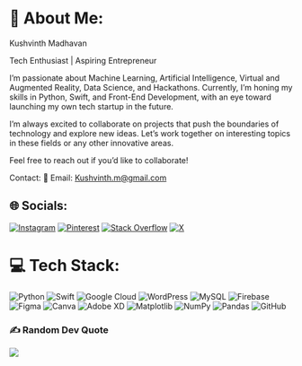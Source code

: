 # 💫 About Me:
Kushvinth Madhavan

Tech Enthusiast | Aspiring Entrepreneur

I’m passionate about Machine Learning, Artificial Intelligence, Virtual and Augmented Reality, Data Science, and Hackathons. Currently, I’m honing my skills in Python, Swift, and Front-End Development, with an eye toward launching my own tech startup in the future.

I’m always excited to collaborate on projects that push the boundaries of technology and explore new ideas. Let’s work together on interesting topics in these fields or any other innovative areas.

Feel free to reach out if you’d like to collaborate!

Contact:
📧 Email: Kushvinth.m@gmail.com


## 🌐 Socials:
[![Instagram](https://img.shields.io/badge/Instagram-%23E4405F.svg?logo=Instagram&logoColor=white)](https://instagram.com/Kushvinthmadhavan) [![Pinterest](https://img.shields.io/badge/Pinterest-%23E60023.svg?logo=Pinterest&logoColor=white)](https://pinterest.com/Kushvinthmadhavan) [![Stack Overflow](https://img.shields.io/badge/-Stackoverflow-FE7A16?logo=stack-overflow&logoColor=white)](https://stackoverflow.com/users/Kushvinthmadhavan) [![X](https://img.shields.io/badge/X-black.svg?logo=X&logoColor=white)](https://x.com/Kushvinthmadhavan) 

# 💻 Tech Stack:
![Python](https://img.shields.io/badge/python-3670A0?style=for-the-badge&logo=python&logoColor=ffdd54) ![Swift](https://img.shields.io/badge/swift-F54A2A?style=for-the-badge&logo=swift&logoColor=white) ![Google Cloud](https://img.shields.io/badge/GoogleCloud-%234285F4.svg?style=for-the-badge&logo=google-cloud&logoColor=white) ![WordPress](https://img.shields.io/badge/WordPress-%23117AC9.svg?style=for-the-badge&logo=WordPress&logoColor=white) ![MySQL](https://img.shields.io/badge/mysql-4479A1.svg?style=for-the-badge&logo=mysql&logoColor=white) ![Firebase](https://img.shields.io/badge/firebase-a08021?style=for-the-badge&logo=firebase&logoColor=ffcd34) ![Figma](https://img.shields.io/badge/figma-%23F24E1E.svg?style=for-the-badge&logo=figma&logoColor=white) ![Canva](https://img.shields.io/badge/Canva-%2300C4CC.svg?style=for-the-badge&logo=Canva&logoColor=white) ![Adobe XD](https://img.shields.io/badge/Adobe%20XD-470137?style=for-the-badge&logo=Adobe%20XD&logoColor=#FF61F6) ![Matplotlib](https://img.shields.io/badge/Matplotlib-%23ffffff.svg?style=for-the-badge&logo=Matplotlib&logoColor=black) ![NumPy](https://img.shields.io/badge/numpy-%23013243.svg?style=for-the-badge&logo=numpy&logoColor=white) ![Pandas](https://img.shields.io/badge/pandas-%23150458.svg?style=for-the-badge&logo=pandas&logoColor=white) ![GitHub](https://img.shields.io/badge/github-%23121011.svg?style=for-the-badge&logo=github&logoColor=white)

### ✍️ Random Dev Quote
![](https://quotes-github-readme.vercel.app/api?type=horizontal&theme=radical)



